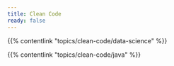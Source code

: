 ```yaml
---
title: Clean Code
ready: false
---
```


{{% contentlink "topics/clean-code/data-science" %}}

{{% contentlink "topics/clean-code/java" %}}